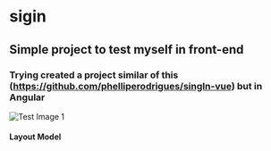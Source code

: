 # sigin

## Simple project to test myself in front-end

### Trying created a project similar of this (https://github.com/phelliperodrigues/singIn-vue) but in Angular
![Test Image 1](https://raw.githubusercontent.com/phelliperodrigues/singIn-vue/master/statics/singIn.gif)

#### Layout Model
